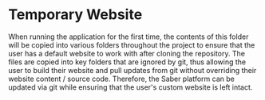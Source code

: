 # Temporary Website
When running the application for the first time, the contents of this folder will be copied into various folders throughout the project to ensure that the user has a default website to work with after cloning the repository. The files are copied into key folders that are ignored by git, thus allowing the user to build their website and pull updates from git without overriding their website content / source code. Therefore, the Saber platform can be updated via git while ensuring that the user's custom website is left intact.